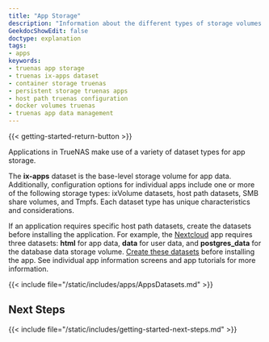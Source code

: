 ```yaml
---
title: "App Storage"
description: "Information about the different types of storage volumes used for TrueNAS Apps: the ix-apps dataset, ixVolume datasets, host path datasets, SMB share volumes, and Tmpfs. "
GeekdocShowEdit: false
doctype: explanation
tags:
- apps
keywords:
- truenas app storage
- truenas ix-apps dataset
- container storage truenas
- persistent storage truenas apps
- host path truenas configuration
- docker volumes truenas
- truenas app data management
---
```


{{< getting-started-return-button >}}

Applications in TrueNAS make use of a variety of dataset types for app storage.

The **ix-apps** dataset is the base-level storage volume for app data.
Additionally, configuration options for individual apps include one or more of the following storage types: ixVolume datasets, host path datasets, SMB share volumes, and Tmpfs.
Each dataset type has unique characteristics and considerations.

If an application requires specific host path datasets, create the datasets before installing the application.
For example, the [Nextcloud](/catalog/nextcloud) app requires three datasets: **html** for app data, **data** for user data, and **postgres_data** for the database data storage volume.
[Create these datasets](https://www.truenas.com/docs/scale/scaletutorials/datasets/datasetsscale/) before installing the app.
See individual app information screens and app tutorials for more information.

{{< include file="/static/includes/apps/AppsDatasets.md" >}}

## Next Steps

{{< include file="/static/includes/getting-started-next-steps.md" >}}
